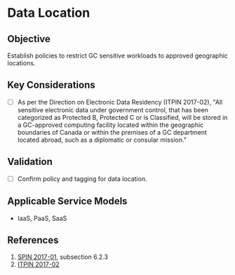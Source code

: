# Data Location

## Objective

Establish policies to restrict GC sensitive workloads to approved geographic locations.

## Key Considerations

* [ ] As per the Direction on Electronic Data Residency (ITPIN 2017-02), &quot;All sensitive electronic data under government control, that has been categorized as Protected B, Protected C or is Classified, will be stored in a GC-approved computing facility located within the geographic boundaries of Canada or within the premises of a GC department located abroad, such as a diplomatic or consular mission.&quot;

## Validation

* [ ] Confirm policy and tagging for data location.

## Applicable Service Models

* IaaS, PaaS, SaaS

## References

1. [SPIN 2017-01](https://www.canada.ca/en/treasury-board-secretariat/services/access-information-privacy/security-identity-management/direction-secure-use-commercial-cloud-services-spin.html), subsection 6.2.3
2. [ITPIN 2017-02](https://www.canada.ca/en/government/system/digital-government/modern-emerging-technologies/direction-electronic-data-residency.html)
